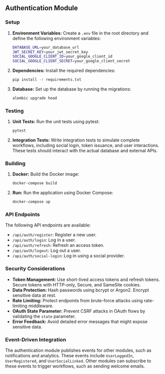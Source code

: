 ## Authentication Module

### Setup

1.  **Environment Variables:** Create a `.env` file in the root directory and define the following environment variables:

    ```bash
    DATABASE_URL=your_database_url
    JWT_SECRET_KEY=your_jwt_secret_key
    SOCIAL_GOOGLE_CLIENT_ID=your_google_client_id
    SOCIAL_GOOGLE_CLIENT_SECRET=your_google_client_secret
    ```

2.  **Dependencies:** Install the required dependencies:

    ```bash
    pip install -r requirements.txt
    ```

3.  **Database:** Set up the database by running the migrations:

    ```bash
    alembic upgrade head
    ```

### Testing

1.  **Unit Tests:** Run the unit tests using pytest:

    ```bash
    pytest
    ```

2.  **Integration Tests:** Write integration tests to simulate complete workflows, including social login, token issuance, and user interactions. These tests should interact with the actual database and external APIs.

### Building

1.  **Docker:** Build the Docker image:

    ```bash
    docker-compose build
    ```

2.  **Run:** Run the application using Docker Compose:

    ```bash
    docker-compose up
    ```

### API Endpoints

The following API endpoints are available:

- `/api/auth/register`: Register a new user.
- `/api/auth/login`: Log in a user.
- `/api/auth/refresh`: Refresh an access token.
- `/api/auth/logout`: Log out a user.
- `/api/auth/social-login`: Log in using a social provider.

### Security Considerations

- **Token Management:** Use short-lived access tokens and refresh tokens. Secure tokens with HTTP-only, Secure, and SameSite cookies.
- **Data Protection:** Hash passwords using bcrypt or Argon2. Encrypt sensitive data at rest.
- **Rate Limiting:** Protect endpoints from brute-force attacks using rate-limiting middleware.
- **OAuth State Parameter:** Prevent CSRF attacks in OAuth flows by validating the `state` parameter.
- **Error Feedback:** Avoid detailed error messages that might expose sensitive data.

### Event-Driven Integration

The authentication module publishes events for other modules, such as notifications and analytics. These events include `UserLoggedIn`, `UserRegistered`, and `UserSocialLinked`. Other modules can subscribe to these events to trigger workflows, such as sending welcome emails.
